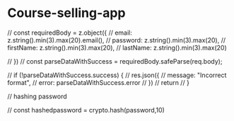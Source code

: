 # Course-selling-app


  // const requiredBody = z.object({
  //   email: z.string().min(3).max(20).email(),
  //   password: z.string().min(3).max(20),
  //   firstName: z.string().min(3).max(20),
  //   lastName: z.string().min(3).max(20)

  // })
  // const parseDataWithSuccess = requiredBody.safeParse(req.body);

  // if (!parseDataWithSuccess.success) {
  //   res.json({
  //     message: "Incorrect format",
  //     error: parseDataWithSuccess.error
  //   })
  //   return
  // }
  
  // hashing password
 
  // const hashedpassword =  crypto.hash(password,10)